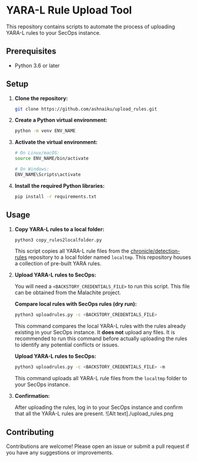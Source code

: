 
# YARA-L Rule Upload Tool

This repository contains scripts to automate the process of uploading YARA-L rules to your SecOps instance.

## Prerequisites

* Python 3.6 or later

## Setup

1. **Clone the repository:**

   ```bash
   git clone https://github.com/ashnaiku/upload_rules.git
   ```

2. **Create a Python virtual environment:**

   ```bash
   python -m venv ENV_NAME
   ```

3. **Activate the virtual environment:**

   ```bash
   # On Linux/macOS:
   source ENV_NAME/bin/activate

   # On Windows:
   ENV_NAME\Scripts\activate
   ```

4. **Install the required Python libraries:**

   ```bash
   pip install -r requirements.txt
   ```

## Usage

1. **Copy YARA-L rules to a local folder:**

   ```bash
   python3 copy_rules2localfolder.py 
   ```

   This script copies all YARA-L rule files from the [chronicle/detection-rules](https://github.com/chronicle/detection-rules.git) repository to a local folder named `localtmp`. This repository houses a collection of pre-built YARA rules.

2. **Upload YARA-L rules to SecOps:**

   You will need a `<BACKSTORY_CREDENTIALS_FILE>` to run this script. This file can be obtained from the Malachite project.

   **Compare local rules with SecOps rules (dry run):**

   ```bash
   python3 uploadrules.py -c <BACKSTORY_CREDENTIALS_FILE>
   ```

   This command compares the local YARA-L rules with the rules already existing in your SecOps instance. It **does not** upload any files. It is recommended to run this command before actually uploading the rules to identify any potential conflicts or issues.

   **Upload YARA-L rules to SecOps:**

   ```bash
   python3 uploadrules.py -c <BACKSTORY_CREDENTIALS_FILE> -m
   ```

   This command uploads all YARA-L rule files from the `localtmp` folder to your SecOps instance.

3. **Confirmation:**

   After uploading the rules, log in to your SecOps instance and confirm that all the YARA-L rules are present.
   ![Alt text]./upload_rules.png

## Contributing

Contributions are welcome! Please open an issue or submit a pull request if you have any suggestions or improvements.
```
